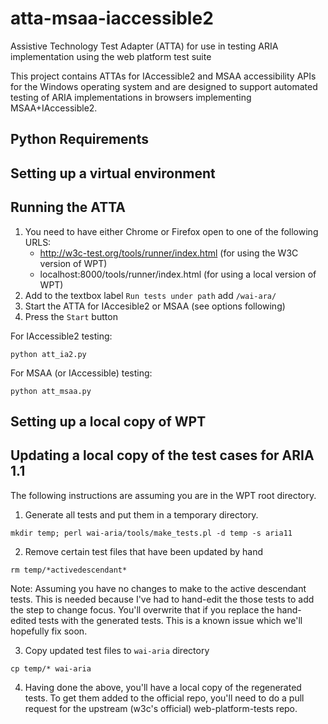 # atta-msaa-iaccessible2
Assistive Technology Test Adapter (ATTA) for use in testing ARIA implementation using the web platform test suite

This project contains ATTAs for IAccessible2 and MSAA accessibility APIs for the Windows operating system and are designed to support automated testing of ARIA implementations in browsers implementing MSAA+IAccessible2.   

## Python Requirements

## Setting up a virtual environment

## Running the ATTA

1. You need to have either Chrome or Firefox open to one of the following URLS:
    * http://w3c-test.org/tools/runner/index.html (for using the W3C version of WPT)
    * localhost:8000/tools/runner/index.html (for using a local version of WPT)
1. Add to the textbox label ```Run tests under path``` add ```/wai-ara/```
1. Start the ATTA for IAccesible2 or MSAA (see options following)
1. Press the ```Start``` button

For IAccessible2 testing:

```
python att_ia2.py
```

For MSAA (or IAccessible) testing:

```
python att_msaa.py
```

## Setting up a local copy of WPT



## Updating a local copy of the test cases for ARIA 1.1

The following instructions are assuming you are in the WPT root directory.

1. Generate all tests and put them in a temporary directory.

```
mkdir temp; perl wai-aria/tools/make_tests.pl -d temp -s aria11
```   

2. Remove certain test files that have been updated by hand

```
rm temp/*activedescendant*
```

Note: Assuming you have no changes to make to the active descendant tests.
   This is needed because I've had to hand-edit the those tests to add
   the step to change focus. You'll overwrite that if you replace the
   hand-edited tests with the generated tests. This is a known issue
   which we'll hopefully fix soon.

3. Copy updated test files to ```wai-aria``` directory 

```
cp temp/* wai-aria
```

4. Having done the above, you'll have a local copy of the regenerated tests. To get them added to the official repo, you'll need to do a pull request for the upstream (w3c's official) web-platform-tests repo.



